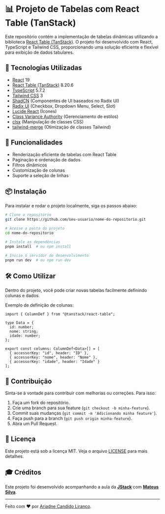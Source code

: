 # 📊 Projeto de Tabelas com React Table (TanStack)

Este repositório contém a implementação de tabelas dinâmicas utilizando a biblioteca [React Table (TanStack)](https://tanstack.com/table/latest/docs/react/overview). O projeto foi desenvolvido com React, TypeScript e Tailwind CSS, proporcionando uma solução eficiente e flexível para exibição de dados tabulares.

## 🚀 Tecnologias Utilizadas

- [React](https://react.dev/) 19
- [React Table (TanStack)](https://tanstack.com/table/latest/docs/react/overview) 8.20.6
- [TypeScript](https://www.typescriptlang.org/) 5.7.2
- [Tailwind CSS](https://tailwindcss.com/) 3
- [ShadCN](https://ui.shadcn.com/) (Componentes de UI baseados no Radix UI)
- [Radix UI](https://www.radix-ui.com/) (Checkbox, Dropdown Menu, Select, Slot)
- [Lucide React](https://lucide.dev/) (Ícones)
- [Class Variance Authority](https://cva.style/) (Gerenciamento de estilos)
- [clsx](https://www.npmjs.com/package/clsx) (Manipulação de classes CSS)
- [tailwind-merge](https://www.npmjs.com/package/tailwind-merge) (Otimização de classes Tailwind)

## 📌 Funcionalidades

- Renderização eficiente de tabelas com React Table
- Paginação e ordenação de dados
- Filtros dinâmicos
- Customização de colunas
- Suporte a seleção de linhas

## 📦 Instalação

Para instalar e rodar o projeto localmente, siga os passos abaixo:

```sh
# Clone o repositório
git clone https://github.com/seu-usuario/nome-do-repositorio.git

# Acesse a pasta do projeto
cd nome-do-repositorio

# Instale as dependências
pnpm install  # ou npm install

# Inicie o servidor de desenvolvimento
pnpm run dev  # ou npm run dev
```

## 🛠 Como Utilizar

Dentro do projeto, você pode criar novas tabelas facilmente definindo colunas e dados.

Exemplo de definição de colunas:

```tsx
import { ColumnDef } from "@tanstack/react-table";

type Data = {
  id: number;
  nome: string;
  idade: number;
};

export const columns: ColumnDef<Data>[] = [
  { accessorKey: "id", header: "ID" },
  { accessorKey: "nome", header: "Nome" },
  { accessorKey: "idade", header: "Idade" }
];
```

## 🤝 Contribuição

Sinta-se à vontade para contribuir com melhorias ou correções. Para isso:

1. Faça um fork do repositório.
2. Crie uma branch para sua feature (`git checkout -b minha-feature`).
3. Commit suas mudanças (`git commit -m 'Adicionando minha feature'`).
4. Faça push para a branch (`git push origin minha-feature`).
5. Abra um Pull Request.

## 📄 Licença

Este projeto está sob a licença MIT. Veja o arquivo [LICENSE](LICENSE) para mais detalhes.


## 🎓 Créditos

Este projeto foi desenvolvido acompanhando a aula da [**JStack**](https://app.jstack.com.br) com [**Mateus Silva**](https://github.com/maateusilva).

---

Feito com ❤️ por [Ariadne Candido Liranço](https://github.com/carialira).

